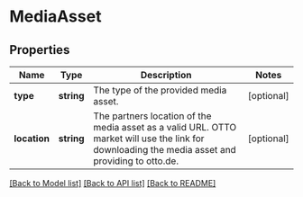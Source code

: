 # MediaAsset

## Properties
Name | Type | Description | Notes
------------ | ------------- | ------------- | -------------
**type** | **string** | The type of the provided media asset. | [optional] 
**location** | **string** | The partners location of the media asset as a valid URL. OTTO market will use the link for downloading the media asset and providing to otto.de. | [optional] 

[[Back to Model list]](../../README.md#documentation-for-models) [[Back to API list]](../../README.md#documentation-for-api-endpoints) [[Back to README]](../../README.md)

